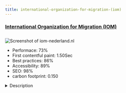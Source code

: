 ```yaml
---
title: international-organization-for-migration-(iom)
---
```


<div style="height: 3rem">
  <a href="https://iom-nederland.nl/"><h3>International Organization for Migration (IOM)</h3></a>
</div>
<img loading="lazy" src="/images/thumbs/iom-nederland.nl.jpg" alt="Screenshot of iom-nederland.nl" />
<ul>
  <li>Performace: 73%</li>
  <li>
    First contentful paint:
    1.50Sec
  </li>
  <li>Best practices: 86%</li>
  <li>Accessibility: 89%</li>
  <li>SEO: 98%</li>
  <li>carbon footprint: 0.150</li>
</ul>
<details>
  <summary>Description</summary>
  <p>Established in 1951, the International Organization for Migration (IOM) is the leading inter-governmental organization on migration and works closely with governmental, intergovernmental and non-governmental partners. It's the United Nations Migration Agency. Mission: Ensure the orderly and humane management of migration, to promote international cooperation on migration issues, to assist in the search for practical solutions to migration problems and to provide humanitarian assistance to migrants in need, including refugees and internally displaced people.The challenge was to build a user-friendly website for a large organization with a lot of stakeholders. 
"I would like to thank you & your team for building our website, and also to thank you for a nice efficient training session". The feedback has been very good. People are pleased with the look of it and happy that it is so easy to use." -Cristina Gheorghe Tranca, Head, Migrant Assistance IOM</p>
</details>

